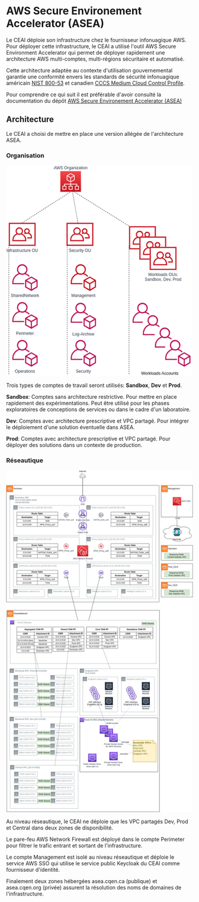 # AWS Secure Environement Accelerator (ASEA)

Le CEAI déploie son infrastructure chez le fournisseur infonuagique AWS. Pour déployer cette infrastructure, le CEAI a utilisé l'outil AWS Secure Environment Accelerator qui permet de déployer rapidement une architecture AWS multi-comptes, multi-régions sécuritaire et automatisé. 

Cette architecture adaptée au contexte d'utilisation gouvernemental garantie une conformité envers les standards de sécurité infonuagique américain [NIST 800-53](https://csrc.nist.gov/publications/detail/sp/800-53/rev-5/final) et canadien [CCCS Medium Cloud Control Profile](https://www.canada.ca/fr/gouvernement/systeme/gouvernement-numerique/innovations-gouvernementales-numeriques/services-informatique-nuage/profil-controle-securite-services-ti-fondes-information-nuage.html).

Pour comprendre ce qui suit il est préférable d'avoir consulté la documentation du dépôt [AWS Secure Environement Accelerator (ASEA)](https://github.com/aws-samples/aws-secure-environment-accelerator)

## Architecture

Le CEAI a choisi de mettre en place une version allégée de l'architecture ASEA.

### Organisation

![Structure multi-comptes du CEAI](images/organization_structure.png)

Trois types de comptes de travail seront utilisés: **Sandbox**, **Dev** et **Prod**.

**Sandbox**: Comptes sans architecture restrictive. Pour mettre en place rapidement des expérimentations. Peut être utilisé pour les phases exploratoires de conceptions de services ou dans le cadre d'un  laboratoire.

**Dev**: Comptes avec architecture prescriptive et VPC partagé. Pour intégrer le déploiement d'une solution éventuelle dans ASEA. 

**Prod**: Comptes avec architecture prescriptive et VPC partagé. Pour déployer des solutions dans un contexte de production.

### Réseautique

![Architecture Réseau](images/network.png)

Au niveau réseautique, le CEAI ne déploie que les VPC partagés Dev, Prod et Central dans deux zones de disponibilité. 

Le pare-feu AWS Network Firewall est déployé dans le compte Perimeter pour filtrer le trafic entrant et sortant de l'infrastructure.

Le compte Management est isolé au niveau réseautique et déploie le service AWS SSO qui utilise le service public Keycloak du CEAI comme fournisseur d'identité.

Finalement deux zones hébergées asea.cqen.ca (publique) et asea.cqen.org (privée) assurent la résolution des noms de domaines de l'infrastructure.
